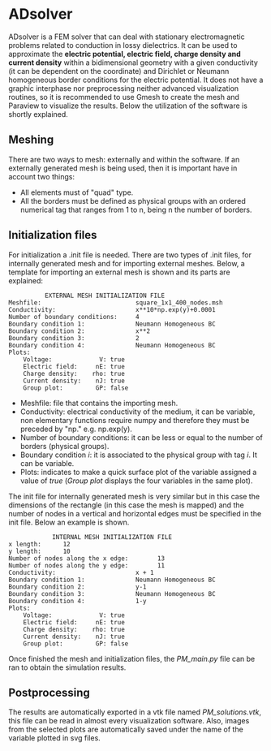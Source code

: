 # ADsolver

ADsolver is a FEM solver that can deal with stationary electromagnetic problems related to conduction in lossy dielectrics. It can be used to approximate the **electric potential, electric field, charge density and current density** within a bidimensional geometry with a given conductivity (it can be dependent on the coordinate) and Dirichlet or Neumann homogeneous border conditions for the electric potential. It does not have a graphic interphase nor preprocessing neither advanced visualization routines, so it is recommended to use Gmesh to create the mesh and Paraview to visualize the results. Below the utilization of the software is shortly explained.

## Meshing
There are two ways to mesh: externally and within the software. If an externally generated mesh is being used, then it is important have in account two things:
* All elements must of "quad" type.
* All the borders must be defined as physical groups with an ordered numerical tag that ranges from 1 to n, being n the number of borders.

## Initialization files
For initialization a .init file is needed. There are two types of .init files, for internally generated mesh and for importing external meshes. Below, a template for importing an external mesh is shown and its parts are explained:
```
          EXTERNAL MESH INITIALIZATION FILE
Meshfile:                          square_1x1_400_nodes.msh
Conductivity:                      x**10*np.exp(y)+0.0001
Number of boundary conditions:     4
Boundary condition 1:              Neumann Homogeneous BC
Boundary condition 2:              x**2
Boundary condition 3:              2
Boundary condition 4:              Neumann Homogeneous BC
Plots:
    Voltage:             V: true
    Electric field:     nE: true
    Charge density:    rho: true
    Current density:    nJ: true
    Group plot:         GP: false
```
* Meshfile: file that contains the importing mesh.
* Conductivity: electrical conductivity of the medium, it can be variable, non elementary functions require numpy and therefore they must be preceded by "np." e.g. np.exp(y).
* Number of boundary conditions: it can be less or equal to the number of borders (physical groups).
* Boundary condition *i*: it is associated to the physical group with tag *i*. It can be variable.
* Plots: indicates to make a quick surface plot of the variable assigned a value of *true* (*Group plot* displays the four variables in the same plot).

The init file for internally generated mesh is very similar but in this case the dimensions of the rectangle (in this case the mesh is mapped) and the number of nodes in a vertical and horizontal edges must be specified in the init file. Below an example is shown.
```
            INTERNAL MESH INITIALIZATION FILE
x length:      12
y length:      10
Number of nodes along the x edge:        13
Number of nodes along the y edge:        11
Conductivity:                      x + 1
Boundary condition 1:              Neumann Homogeneous BC
Boundary condition 2:              y-1
Boundary condition 3:              Neumann Homogeneous BC
Boundary condition 4:              1-y
Plots:
    Voltage:             V: true
    Electric field:     nE: true
    Charge density:    rho: true
    Current density:    nJ: true
    Group plot:         GP: false
```
Once finished the mesh and initialization files, the *PM_main.py* file can be ran to obtain the simulation results.

## Postprocessing

The results are automatically exported in a vtk file named *PM_solutions.vtk*, this file can be read in almost every visualization software. Also, images from the selected plots are automatically saved under the name of the variable plotted in svg files.
